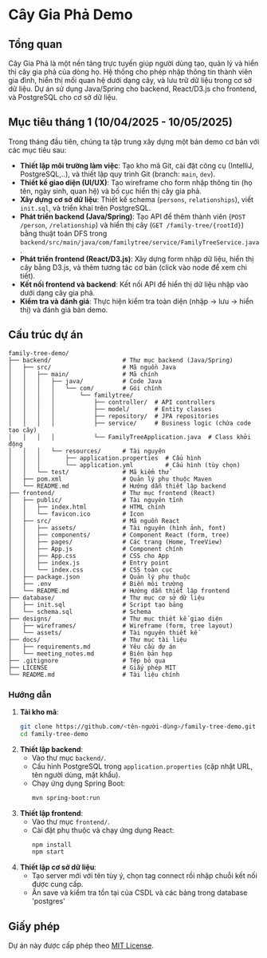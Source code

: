 # Cây Gia Phả Demo

## Tổng quan

Cây Gia Phả là một nền tảng trực tuyến giúp người dùng tạo, quản lý và hiển thị cây gia phả của dòng họ. Hệ thống cho phép nhập thông tin thành viên gia đình, hiển thị mối quan hệ dưới dạng cây, và lưu trữ dữ liệu trong cơ sở dữ liệu. Dự án sử dụng Java/Spring cho backend, React/D3.js cho frontend, và PostgreSQL cho cơ sở dữ liệu.

## Mục tiêu tháng 1 (10/04/2025 - 10/05/2025)

Trong tháng đầu tiên, chúng ta tập trung xây dựng một bản demo cơ bản với các mục tiêu sau:

- **Thiết lập môi trường làm việc**: Tạo kho mã Git, cài đặt công cụ (IntelliJ, PostgreSQL,..), và thiết lập quy trình Git (branch: `main`, `dev`).
- **Thiết kế giao diện (UI/UX)**: Tạo wireframe cho form nhập thông tin (họ tên, ngày sinh, quan hệ) và bố cục hiển thị cây gia phả.
- **Xây dựng cơ sở dữ liệu**: Thiết kế schema (`persons`, `relationships`), viết `init.sql`, và triển khai trên PostgreSQL.
- **Phát triển backend (Java/Spring)**: Tạo API để thêm thành viên (`POST /person`, `/relationship`) và hiển thị cây (`GET /family-tree/{rootId}`) bằng thuật toán DFS trong `backend/src/main/java/com/familytree/service/FamilyTreeService.java`.
- **Phát triển frontend (React/D3.js)**: Xây dựng form nhập dữ liệu, hiển thị cây bằng D3.js, và thêm tương tác cơ bản (click vào node để xem chi tiết).
- **Kết nối frontend và backend**: Kết nối API để hiển thị dữ liệu nhập vào dưới dạng cây gia phả.
- **Kiểm tra và đánh giá**: Thực hiện kiểm tra toàn diện (nhập → lưu → hiển thị) và đánh giá bản demo.

## Cấu trúc dự án

```
family-tree-demo/
├── backend/                    # Thư mục backend (Java/Spring)
│   ├── src/                    # Mã nguồn Java
│   │   ├── main/               # Mã chính
│   │   │   ├── java/           # Code Java
│   │   │   │   └── com/        # Gói chính
│   │   │   │       └── familytree/
│   │   │   │           ├── controller/  # API controllers
│   │   │   │           ├── model/       # Entity classes
│   │   │   │           ├── repository/  # JPA repositories
│   │   │   │           ├── service/     # Business logic (chứa code tạo cây)
│   │   │   │           └── FamilyTreeApplication.java  # Class khởi động
│   │   │   └── resources/      # Tài nguyên
│   │   │       ├── application.properties  # Cấu hình
│   │   │       └── application.yml         # Cấu hình (tùy chọn)
│   │   └── test/               # Mã kiểm thử
│   ├── pom.xml                 # Quản lý phụ thuộc Maven
│   └── README.md               # Hướng dẫn thiết lập backend
├── frontend/                   # Thư mục frontend (React)
│   ├── public/                 # Tài nguyên tĩnh
│   │   ├── index.html          # HTML chính
│   │   └── favicon.ico         # Icon
│   ├── src/                    # Mã nguồn React
│   │   ├── assets/             # Tài nguyên (hình ảnh, font)
│   │   ├── components/         # Component React (form, tree)
│   │   ├── pages/              # Các trang (Home, TreeView)
│   │   ├── App.js              # Component chính
│   │   ├── App.css             # CSS cho App
│   │   ├── index.js            # Entry point
│   │   └── index.css           # CSS toàn cục
│   ├── package.json            # Quản lý phụ thuộc
│   ├── .env                    # Biến môi trường
│   └── README.md               # Hướng dẫn thiết lập frontend
├── database/                   # Thư mục cơ sở dữ liệu
│   ├── init.sql                # Script tạo bảng
│   └── schema.sql              # Schema
├── designs/                    # Thư mục thiết kế giao diện
│   ├── wireframes/             # Wireframe (form, tree layout)
│   └── assets/                 # Tài nguyên thiết kế
├── docs/                       # Thư mục tài liệu
│   ├── requirements.md         # Yêu cầu dự án
│   └── meeting_notes.md        # Biên bản họp
├── .gitignore                  # Tệp bỏ qua
├── LICENSE                     # Giấy phép MIT
└── README.md                   # Tài liệu chính
```

### Hướng dẫn
1. **Tải kho mã**:
   ```bash
   git clone https://github.com/<tên-người-dùng>/family-tree-demo.git
   cd family-tree-demo
   ```
2. **Thiết lập backend**:
   - Vào thư mục `backend/`.
   - Cấu hình PostgreSQL trong `application.properties` (cập nhật URL, tên người dùng, mật khẩu).
   - Chạy ứng dụng Spring Boot:
     ```bash
     mvn spring-boot:run
     ```
3. **Thiết lập frontend**:
   - Vào thư mục `frontend/`.
   - Cài đặt phụ thuộc và chạy ứng dụng React:
     ```bash
     npm install
     npm start
     ```
4. **Thiết lập cơ sở dữ liệu**:
   - Tạo server mới với tên tùy ý, chọn tag connect rồi nhập chuỗi kết nối được cung cấp.
   - Ấn save và kiểm tra tồn tại của CSDL và các bảng trong database 'postgres'

## Giấy phép

Dự án này được cấp phép theo [MIT License](LICENSE).
